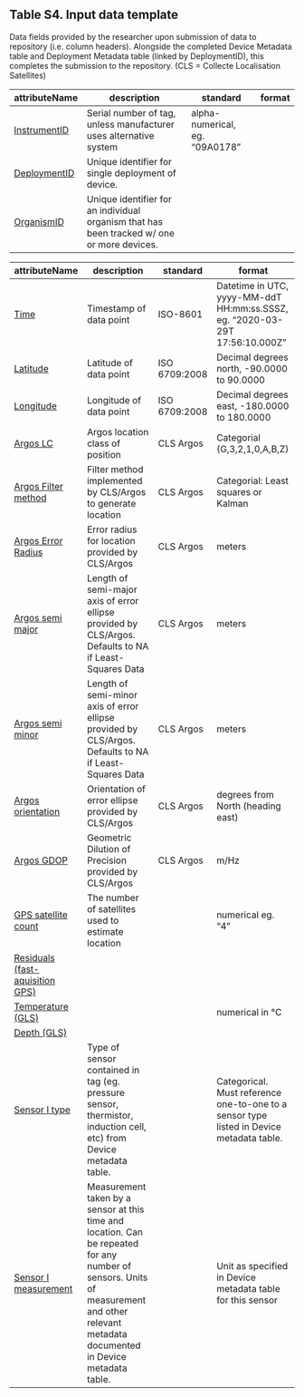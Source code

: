 ## Table S4. Input data template 

Data fields provided by the researcher upon submission of data to repository (i.e. column headers). Alongside the completed Device Metadata table and Deployment Metadata table (linked by DeploymentID), this completes the submission to the repository. (CLS = Collecte Localisation Satellites)

| attributeName | description | standard | format | 
| ------------- | ----------- | -------- | ------ |
| [InstrumentID](fields/instrumentID.md) | Serial number of tag, unless manufacturer uses alternative system | alpha-numerical, eg. “09A0178”|
| [DeploymentID](fields/deploymentID.md) | Unique identifier for single deployment of device. |  | |
| [OrganismID](fields/organismID.md) | Unique identifier for an individual organism that has been tracked w/ one or more devices. |  | |

| attributeName | description | standard | format | 
| ------------- | ----------- | -------- | ------ |
| [Time](fields/time.md) | Timestamp of data point  | ISO-8601 | Datetime in UTC, yyyy-MM-ddT HH:mm:ss.SSSZ, eg. “2020-03-29T 17:56:10.000Z”|
| [Latitude](fields/latitude.md) | Latitude of data point | ISO 6709:2008 | Decimal degrees north, -90.0000 to 90.0000|
| [Longitude](fields/longitude.md) | Longitude of data point | ISO 6709:2008 | Decimal degrees east, -180.0000 to 180.0000|
| [Argos LC](fields/argosLC.md) | Argos location class of position | CLS Argos  | Categorial (G,3,2,1,0,A,B,Z)|
| [Argos Filter method](fields/argosFilterMethod.md) | Filter method implemented by CLS/Argos to generate location | CLS Argos  | Categorial: Least squares or Kalman|
| [Argos Error Radius](fields/argosErrorRadius.md) | Error radius for location provided by CLS/Argos | CLS Argos  | meters|
| [Argos semi major](fields/argosSemiMajor.md) | Length of semi-major axis of error ellipse provided by CLS/Argos. Defaults to NA if Least-Squares Data | CLS Argos  | meters|
| [Argos semi minor](fields/argosSemiMinor.md) | Length of semi-minor axis of error ellipse provided by CLS/Argos. Defaults to NA if Least-Squares Data | CLS Argos  | meters|
| [Argos orientation](fields/argosOrientation.md) | Orientation of error ellipse provided by CLS/Argos | CLS Argos  | degrees from North (heading east)|
| [Argos GDOP](fields/argosGDOP.md) | Geometric Dilution of Precision provided by CLS/Argos | CLS Argos  | m/Hz|
| [GPS satellite count](fields/gpsSatelliteCount.md) | The number of satellites used to estimate location |  | numerical eg. “4”|
| [Residuals (fast-aquisition GPS)](fields/residualsFastLoc.md) |  |  | |
| [Temperature (GLS)](fields/temperatureGls.md) |  |  | numerical in °C|
| [Depth (GLS)](fields/depthGls.md) |  |  | |
| [Sensor I type](fields/sensorIType.md) | Type of sensor contained in tag (eg. pressure sensor, thermistor, induction cell, etc) from Device metadata table. |  | Categorical. Must reference one-to-one to a sensor type listed in Device metadata table.|
| [Sensor I measurement](fields/sensorIMeasurement.md) | Measurement taken by a sensor at this time and location. Can be repeated for any number of sensors. Units of measurement and other relevant metadata documented in Device metadata table. |  | Unit as specified in Device metadata table for this sensor|
